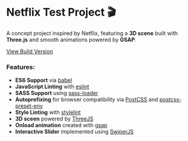 # Netflix Test Project 🎬  

A concept project inspired by Netflix, featuring a **3D scene** built with **Three.js** and smooth animations powered by **GSAP**.

[View Build Version](https://pensativa.github.io/netflix-test-project/build/index.html)


### Features:

- **ES6 Support** via [babel](https://babeljs.io/)
- **JavaScript Linting** with  [eslint](https://eslint.org/)
- **SASS Support** using  [sass-loader](https://github.com/jtangelder/sass-loader)
- **Autoprefixing** for browser compatibility via [PostCSS](https://postcss.org/) and [postcss-preset-env](https://github.com/csstools/postcss-preset-env)
- **Style Linting** with [stylelint](https://stylelint.io/)
- **3D sceen** powered by [ThreeJS](https://threejs.org/)
- **Onload animation** created with [gsap](https://gsap.com/)
- **Interactive Slider** implemented using [SwiperJS](https://swiperjs.com/)
